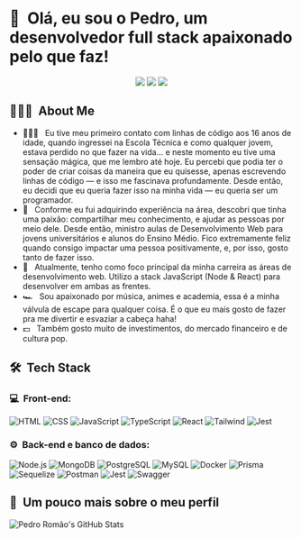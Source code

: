 <h1>👋 &nbsp;Olá, eu sou o Pedro, um desenvolvedor full stack apaixonado pelo que faz!</h1>
<p align="center">
<a href="https://instagram.com/pedrolucclx"><img src="https://img.shields.io/badge/-@pedrolucclx_-E4405F?style=flat-square&logo=Instagram&logoColor=white"/></a>
<a href="https://www.linkedin.com/in/pedro-rom%C3%A3o-2615572b3/"><img src="https://img.shields.io/badge/-Pedro%20Romão%20-0077B5?style=flat-square&logo=Linkedin&logoColor=white"/></a>
<a href="mailto:pedro7ntj@gmail.com"><img src="https://img.shields.io/badge/-pedro7ntj@gmail.com-D14836?style=flat-square&logo=Gmail&logoColor=white"/></a>

</p>

<h2> 👨🏻‍💻 &nbsp;About Me </h2>

- 👨🏻‍💻 &nbsp; Eu tive meu primeiro contato com linhas de código aos 16 anos de idade, quando ingressei na Escola Técnica e como qualquer jovem, estava perdido no que fazer na vida... e neste momento eu tive uma sensação mágica, que me lembro até hoje. Eu percebi que podia ter o poder de criar coisas da maneira que eu quisesse, apenas escrevendo linhas de código — e isso me fascinava profundamente. Desde então, eu decidi que eu queria fazer isso na minha vida — eu queria ser um programador.
- 💚 &nbsp; Conforme eu fui adquirindo experiência na área, descobri que tinha uma paixão: compartilhar meu conhecimento, e ajudar as pessoas por meio dele. Desde então, ministro aulas de Desenvolvimento Web para jovens universitários e alunos do Ensino Médio. Fico extremamente feliz quando consigo impactar uma pessoa positivamente, e, por isso, gosto tanto de fazer isso.
- 🚀 &nbsp; Atualmente, tenho como foco principal da minha carreira as áreas de desenvolvimento web. Utilizo a stack JavaScript (Node & React) para desenvolver em ambas as frentes.
- 🏎 &nbsp; Sou apaixonado por música, animes e academia, essa é a minha válvula de escape para qualquer coisa. É o que eu mais gosto de fazer pra me divertir e esvaziar a cabeça haha!
- 💵 &nbsp; Também gosto muito de investimentos, do mercado financeiro e de cultura pop.

<h2> 🛠 &nbsp;Tech Stack</h2>
<h3>💻 &nbsp;Front-end:</h3>

![HTML](https://img.shields.io/badge/-HTML-333333?style=flat&logo=HTML5)
![CSS](https://img.shields.io/badge/-CSS-333333?style=flat&logo=CSS3&logoColor=1572B6)
![JavaScript](https://img.shields.io/badge/-JavaScript-333333?style=flat&logo=javascript)
![TypeScript](https://img.shields.io/badge/-TypeScript-333333?style=flat&logo=typescript&logoColor=2D79C7)
![React](https://img.shields.io/badge/-React-333333?style=flat&logo=react)
![Tailwind](https://img.shields.io/badge/-TailwindCSS-333333?style=flat&logo=tailwindcss)
![Jest](https://img.shields.io/badge/-Jest-333333?style=flat&logo=jest&logoColor=E535AB)

<h3>⚙️ &nbsp;Back-end e banco de dados:</h3>

![Node.js](https://img.shields.io/badge/-Node.js-333333?style=flat&logo=node.js)
![MongoDB](https://img.shields.io/badge/-MongoDB-333333?style=flat&logo=mongodb)
![PostgreSQL](https://img.shields.io/badge/-PostgreSQL-333333?style=flat&logo=postgresql)
![MySQL](https://img.shields.io/badge/-MySQL-333333?style=flat&logo=mysql)
![Docker](https://img.shields.io/badge/-Docker-333333?style=flat&logo=docker)
![Prisma](https://img.shields.io/badge/-Prisma-333333?style=flat&logo=prisma)
![Sequelize](https://img.shields.io/badge/-Sequelize-333333?style=flat&logo=sequelize)
![Postman](https://img.shields.io/badge/-Postman-333333?style=flat&logo=postman)
![Jest](https://img.shields.io/badge/-Jest-333333?style=flat&logo=jest&logoColor=E535AB)
![Swagger](https://img.shields.io/badge/-Swagger-333333?style=flat&logo=swagger)

<h2>🚀 &nbsp;Um pouco mais sobre o meu perfil</h2>

![Pedro Romão's GitHub Stats](https://github-readme-stats.vercel.app/api?username=&show_icons=true&theme=dracula)
